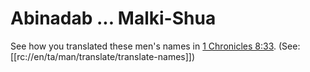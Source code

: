 # Abinadab ... Malki-Shua

See how you translated these men's names in [1 Chronicles 8:33](../08/33.md). (See: [[rc://en/ta/man/translate/translate-names]])

